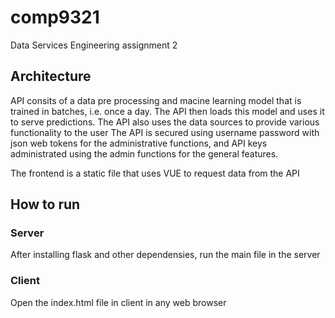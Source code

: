 # comp9321
Data Services Engineering assignment 2

## Architecture

API consits of a data pre processing and macine learning model that is trained in batches, i.e. once a day.
The API then loads this model and uses it to serve predictions.
The API also uses the data sources to provide various functionality to the user
The API is secured using username password with json web tokens for the administrative functions,
and API keys administrated using the admin functions for the general features.

The frontend is a static file that uses VUE to request data from the API

## How to run

### Server
After installing flask and other dependensies, run the main file in the server

### Client
Open the index.html file in client in any web browser
